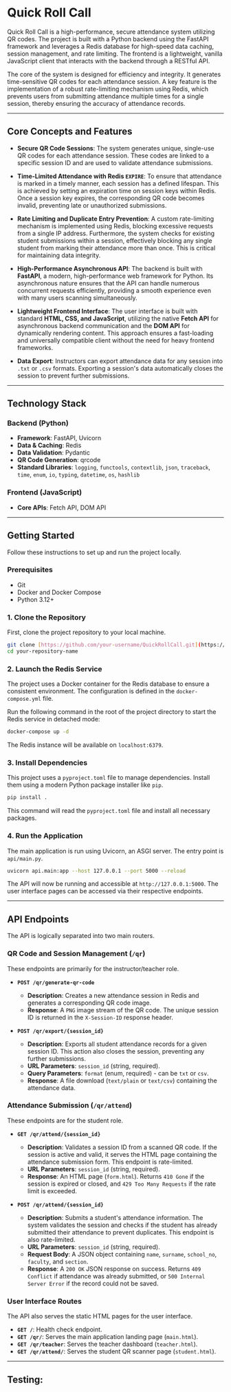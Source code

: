 # Quick Roll Call

Quick Roll Call is a high-performance, secure attendance system utilizing QR codes. The project is built with a Python backend using the FastAPI framework and leverages a Redis database for high-speed data caching, session management, and rate limiting. The frontend is a lightweight, vanilla JavaScript client that interacts with the backend through a RESTful API.

The core of the system is designed for efficiency and integrity. It generates time-sensitive QR codes for each attendance session. A key feature is the implementation of a robust rate-limiting mechanism using Redis, which prevents users from submitting attendance multiple times for a single session, thereby ensuring the accuracy of attendance records.

***

## Core Concepts and Features

* **Secure QR Code Sessions**: The system generates unique, single-use QR codes for each attendance session. These codes are linked to a specific session ID and are used to validate attendance submissions.

* **Time-Limited Attendance with Redis `EXPIRE`**: To ensure that attendance is marked in a timely manner, each session has a defined lifespan. This is achieved by setting an expiration time on session keys within Redis. Once a session key expires, the corresponding QR code becomes invalid, preventing late or unauthorized submissions.

* **Rate Limiting and Duplicate Entry Prevention**: A custom rate-limiting mechanism is implemented using Redis, blocking excessive requests from a single IP address. Furthermore, the system checks for existing student submissions within a session, effectively blocking any single student from marking their attendance more than once. This is critical for maintaining data integrity.

* **High-Performance Asynchronous API**: The backend is built with **FastAPI**, a modern, high-performance web framework for Python. Its asynchronous nature ensures that the API can handle numerous concurrent requests efficiently, providing a smooth experience even with many users scanning simultaneously.

* **Lightweight Frontend Interface**: The user interface is built with standard **HTML, CSS, and JavaScript**, utilizing the native **Fetch API** for asynchronous backend communication and the **DOM API** for dynamically rendering content. This approach ensures a fast-loading and universally compatible client without the need for heavy frontend frameworks.

* **Data Export**: Instructors can export attendance data for any session into `.txt` or `.csv` formats. Exporting a session's data automatically closes the session to prevent further submissions.

***

## Technology Stack

### Backend (Python)

* **Framework**: FastAPI, Uvicorn
* **Data & Caching**: Redis
* **Data Validation**: Pydantic
* **QR Code Generation**: qrcode
* **Standard Libraries**: `logging`, `functools`, `contextlib`, `json`, `traceback`, `time`, `enum`, `io`, `typing`, `datetime`, `os`, `hashlib`

### Frontend (JavaScript)

* **Core APIs**: Fetch API, DOM API

***

## Getting Started

Follow these instructions to set up and run the project locally.

### Prerequisites

* Git
* Docker and Docker Compose
* Python 3.12+

### 1. Clone the Repository

First, clone the project repository to your local machine.

```sh
git clone [https://github.com/your-username/QuickRollCall.git](https://github.com/yunustechin/QuickRollCall.git)
cd your-repository-name
```

### 2. Launch the Redis Service

The project uses a Docker container for the Redis database to ensure a consistent environment. The configuration is defined in the `docker-compose.yml` file.

Run the following command in the root of the project directory to start the Redis service in detached mode:

```sh
docker-compose up -d
```

The Redis instance will be available on `localhost:6379`.

### 3. Install Dependencies

This project uses a `pyproject.toml` file to manage dependencies. Install them using a modern Python package installer like `pip`.

```sh
pip install .
```

This command will read the `pyproject.toml` file and install all necessary packages.

### 4. Run the Application

The main application is run using Uvicorn, an ASGI server. The entry point is `api/main.py`.

```sh
uvicorn api.main:app --host 127.0.0.1 --port 5000 --reload
```

The API will now be running and accessible at `http://127.0.0.1:5000`. The user interface pages can be accessed via their respective endpoints.

***

## API Endpoints

The API is logically separated into two main routers.

### QR Code and Session Management (`/qr`)

These endpoints are primarily for the instructor/teacher role.

* **`POST /qr/generate-qr-code`**
    * **Description**: Creates a new attendance session in Redis and generates a corresponding QR code image.
    * **Response**: A `PNG` image stream of the QR code. The unique session ID is returned in the `X-Session-ID` response header.

* **`POST /qr/export/{session_id}`**
    * **Description**: Exports all student attendance records for a given session ID. This action also closes the session, preventing any further submissions.
    * **URL Parameters**: `session_id` (string, required).
    * **Query Parameters**: `format` (enum, required) - can be `txt` or `csv`.
    * **Response**: A file download (`text/plain` or `text/csv`) containing the attendance data.

### Attendance Submission (`/qr/attend`)

These endpoints are for the student role.

* **`GET /qr/attend/{session_id}`**
    * **Description**: Validates a session ID from a scanned QR code. If the session is active and valid, it serves the HTML page containing the attendance submission form. This endpoint is rate-limited.
    * **URL Parameters**: `session_id` (string, required).
    * **Response**: An HTML page (`form.html`). Returns `410 Gone` if the session is expired or closed, and `429 Too Many Requests` if the rate limit is exceeded.

* **`POST /qr/attend/{session_id}`**
    * **Description**: Submits a student's attendance information. The system validates the session and checks if the student has already submitted their attendance to prevent duplicates. This endpoint is also rate-limited.
    * **URL Parameters**: `session_id` (string, required).
    * **Request Body**: A JSON object containing `name`, `surname`, `school_no`, `faculty`, and `section`.
    * **Response**: A `200 OK` JSON response on success. Returns `409 Conflict` if attendance was already submitted, or `500 Internal Server Error` if the record could not be saved.

### User Interface Routes

The API also serves the static HTML pages for the user interface.

* **`GET /`**: Health check endpoint.
* **`GET /qr/`**: Serves the main application landing page (`main.html`).
* **`GET /qr/teacher`**: Serves the teacher dashboard (`teacher.html`).
* **`GET /qr/attend/`**: Serves the student QR scanner page (`student.html`).

***

## Testing:
